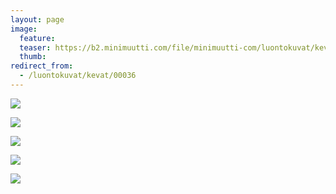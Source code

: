 ```yaml
---
layout: page
image:
  feature:
  teaser: https://b2.minimuutti.com/file/minimuutti-com/luontokuvat/kev%C3%A4t/DS14631-245px.jpg
  thumb:
redirect_from:
  - /luontokuvat/kevat/00036
---
```


[![](https://b2.minimuutti.com/file/minimuutti-com/luontokuvat/kev%C3%A4t/DSC60921-800px.jpg)](https://dl.dropboxusercontent.com/sh/ea1wtnz7z734o12/AADms6UJWVlz3NKOzcmpt46ba/luontokuvat/kev%C3%A4t/DSC60921.jpg)

[![](https://b2.minimuutti.com/file/minimuutti-com/luontokuvat/kev%C3%A4t/DSC60934-800px.jpg)](https://dl.dropboxusercontent.com/sh/ea1wtnz7z734o12/AACcv8jUEy9IfKfvgNzC9GzGa/luontokuvat/kev%C3%A4t/DSC60934.jpg)

[![](https://b2.minimuutti.com/file/minimuutti-com/luontokuvat/kev%C3%A4t/DS14798-800px.jpg)](https://dl.dropboxusercontent.com/sh/ea1wtnz7z734o12/AADEkI_3q29MuDcf7asaskF-a/luontokuvat/kev%C3%A4t/DS14798.jpg)

[![](https://b2.minimuutti.com/file/minimuutti-com/luontokuvat/kev%C3%A4t/DS14803-800px.jpg)](https://dl.dropboxusercontent.com/sh/ea1wtnz7z734o12/AADuzUnf4JoDEfgH7PVmqSZNa/luontokuvat/kev%C3%A4t/DS14803.jpg)

[![](https://b2.minimuutti.com/file/minimuutti-com/luontokuvat/kev%C3%A4t/DS14631-800px.jpg)](https://dl.dropboxusercontent.com/sh/ea1wtnz7z734o12/AAAjxE5IF859bXRyexp5QwiGa/luontokuvat/kev%C3%A4t/DS14631.jpg)
